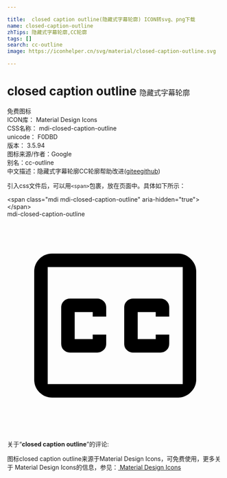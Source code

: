 ```yaml
---

title:  closed caption outline(隐藏式字幕轮廓) ICON转svg、png下载
name: closed-caption-outline
zhTips: 隐藏式字幕轮廓,CC轮廓
tags: []
search: cc-outline
image: https://iconhelper.cn/svg/material/closed-caption-outline.svg

---
```


# closed caption outline  <small style="font-size: 60%;font-weight: 100">隐藏式字幕轮廓</small>


<div class="detail-page">
<p>
<span><span class="badge-success badge">免费图标</span> </span>
<br/>
<span>
ICON库：
<span class="badge-secondary badge">Material Design Icons</span> 
</span>
<br/>
<span>
CSS名称：
<span class="badge-secondary badge">mdi-closed-caption-outline</span> 
</span>
<br/>
<span>
unicode：
<span class="badge-secondary badge">F0DBD</span> 
<copy-btn content='F0DBD' btn-title=""></copy-btn>
<copy-btn :content='String.fromCodePoint(parseInt("F0DBD", 16))' btn-title="复制U"></copy-btn>
</span>
<br/>
<span>
版本：
<span class="badge-secondary badge">3.5.94</span> 
</span>
<br/>
<span>图标来源/作者：<span class="badge-light badge">Google</span></span> 
<br/>
<span>别名：<span class="badge-light badge">cc-outline</span></span><br/><span class="zh-detail">中文描述：<span class="badge-primary badge">隐藏式字幕轮廓</span><span class="badge-primary badge">CC轮廓</span><span class="help-link"><span>帮助改进</span>(<a href="https://gitee.com/liuwave/icon-helper/edit/master/json/material/closed-caption-outline.json" target="_blank" rel="noopener noreferrer">gitee</a><a href="https://github.com/liuwave/icon-helper/edit/master/json/material/closed-caption-outline.json" target="_blank" rel="noopener noreferrer">github</a></span>)</span><br/>
</p>
</div>
<div class="alert alert-dark">
  <i class="mdi mdi-closed-caption-outline mdi-48px"></i>
  <i class="mdi mdi-closed-caption-outline mdi-36px"></i>
  <i class="mdi mdi-closed-caption-outline mdi-24px"></i>
  <i class="mdi mdi-closed-caption-outline mdi-18px"></i>
</div>
<div>
  <p>引入css文件后，可以用<code>&lt;span&gt;</code>包裹，放在页面中。具体如下所示：    
  </p>
  <div class="alert alert-primary" style="font-size: 14px">
    &lt;span class="mdi mdi-closed-caption-outline" aria-hidden="true"&gt;&lt;/span&gt;
    <copy-btn content='<span class="mdi mdi-closed-caption-outline" aria-hidden="true"></span>'></copy-btn>
  </div>
  <div class="alert alert-secondary">
    <i class="mdi mdi-closed-caption-outline"
    style="font-size: 24px"
    aria-hidden="true"></i> mdi-closed-caption-outline
    <copy-btn content="mdi-closed-caption-outline" btn-title="复制图标名称"></copy-btn>
  </div>
</div>
<div id="svg" class="svg-wrap">
<svg xmlns="http://www.w3.org/2000/svg" viewBox="0 0 24 24"><path d="M5,4C4.45,4 4,4.18 3.59,4.57C3.2,4.96 3,5.44 3,6V18C3,18.56 3.2,19.04 3.59,19.43C4,19.82 4.45,20 5,20H19C19.5,20 20,19.81 20.39,19.41C20.8,19 21,18.53 21,18V6C21,5.47 20.8,5 20.39,4.59C20,4.19 19.5,4 19,4H5M4.5,5.5H19.5V18.5H4.5V5.5M7,9C6.7,9 6.47,9.09 6.28,9.28C6.09,9.47 6,9.7 6,10V14C6,14.3 6.09,14.53 6.28,14.72C6.47,14.91 6.7,15 7,15H10C10.27,15 10.5,14.91 10.71,14.72C10.91,14.53 11,14.3 11,14V13H9.5V13.5H7.5V10.5H9.5V11H11V10C11,9.7 10.91,9.47 10.71,9.28C10.5,9.09 10.27,9 10,9H7M14,9C13.73,9 13.5,9.09 13.29,9.28C13.09,9.47 13,9.7 13,10V14C13,14.3 13.09,14.53 13.29,14.72C13.5,14.91 13.73,15 14,15H17C17.3,15 17.53,14.91 17.72,14.72C17.91,14.53 18,14.3 18,14V13H16.5V13.5H14.5V10.5H16.5V11H18V10C18,9.7 17.91,9.47 17.72,9.28C17.53,9.09 17.3,9 17,9H14Z" /></svg>
</div>
<detail full-name='mdi-closed-caption-outline'></detail>
<div class="icon-detail__container">
<p>关于“<b>closed caption outline</b>”的评论:</p>
</div>
<Vssue title="关于“closed caption outline”的评论" />    
<div><p>图标closed caption outline来源于Material Design Icons，可免费使用，更多关于 Material Design Icons的信息，参见：<a target="_blank" href="https://iconhelper.cn/material.html"> Material Design Icons</a>
</p></div>
